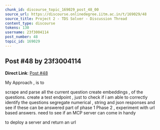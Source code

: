 ```yaml
---
chunk_id: discourse_topic_169029_post_48_00
source_url: https://discourse.onlinedegree.iitm.ac.in/t/169029/48
source_title: Project 2 - TDS Solver - Discussion Thread
content_type: discourse
tokens: 130
username: 23f3004114
post_number: 48
topic_id: 169029
---
```


## Post #48 by 23f3004114

**Direct Link**: [Post #48](https://discourse.onlinedegree.iitm.ac.in/t/169029/48)

My Approach , is to

scrape and parse all the current question
create embeddings , of the questions.
create a test endpoint , just to check if i am able to correctly identify the questions
segregate numerical , string and json responses and see if these can be answered part of phase 1
Phase 2 , experiment with url based answers. need to see if an MCP server can come in handy

to deploy a server and return an url
